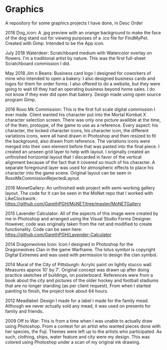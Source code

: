 # Graphics
A repository for some graphics projects I have done, in Desc Order


2018 Dog_icon: A .jpg preview with an orange background to make the face of the dog stand out for viewing purposes of a .ico file for FindMyPet. Created with Gimp. Intended to be the App icon.

July 2018 Waterdeer: Scratchboard medium with Watercolor overlay on flowers. I'm a traditional artist by nature.
This was the first full-sheet Scratchboard commission I did.

May 2018 Jim n Beans: Business card logo I designed for coworkers of mine who intended to open a bakery. I also designed business cards and logos for them for order forms. I also offered to do a website, but they were going to wait till they had an operating business beyond home sales. I do not know if they ever did open that bakery. Design made using open source program Gimp.

2016 Roxo Mk Commission: This is the first full scale digital commission I ever made. Client wanted his character put into the Mortal Kombat X character selection screen. There was only one picture availible at the time, of the then, protoype, of the game to use as a reference. Every aspect: his character, the locked character icons, his character icon, the different variations icons, were all hand drawn in Photoshop and then resized to fit the background, also drawn from reference. The variations icons were merged into their own element before that was pasted into the final piece. I created an unseen grid layer to help with layout. I originally created an unfinished horizontal layout that I discarded in favor of the vertical alignment because of the fact that it covered so much of his character. A separate foreground layer was used for atmospheric effects to place his character into the game scene. Original layout can be seen in RoxoMkCommissionRejectedLayout.

2016 MonetGallery: An unfinished web project with semi-working gallery layout. The code for it can be seen in the MoNet repo that I worked with LikeClockwork. https://github.com/GarethPGH/MoNET/tree/master/MoNETGallery

2015 Lavender Calculator: All of the aspects of this image were created by me in Photoshop and arranged using the Visual Studio Forms Designer. However, code was originally taken from the net and modified to create functionality. Code can be seen here: https://github.com/GarethPGH/Lavender-Calculator

2014 Dragonwolves Icon: Icon I designed in Photoshop for the Dragonwolves Clan in the game Warframe. The lotus symbol is copyright Digital Extremes and was used with permission to design the clan symbol.

2014 Mural of the City of Pittsburgh: Acrylic paint on lightly stucco wall. Measures approx 10' by 7'. Original concept was drawn up after doing practice sketches of buildings, on posterboard. References were from a book about the city and pictures of the older hockey and football stadiums that are no longer standing (as per client request). From when I started painting to finish, the project took about 64 hours. 

2012 Meadlabel: Design I made for a label I made for the family mead. Although we never actually sold any mead, it was used on presents for family and friends.

2009 Off to War: This is from a time when I was unable to actually draw using Photoshop. From a contest for an artist who wanted pieces done with her species, the Fuji. Themes were left up to the artists who participated. As such, clothing, ships, water feature and city were my design. This was colored using Photoshop under a scan of my original ink drawing.
